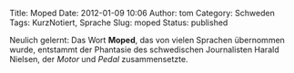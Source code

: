 Title: Moped
Date: 2012-01-09 10:06
Author: tom
Category: Schweden
Tags: KurzNotiert, Sprache
Slug: moped
Status: published

Neulich gelernt: Das Wort **Moped**, das von vielen Sprachen übernommen
wurde, entstammt der Phantasie des schwedischen Journalisten Harald
Nielsen, der *Motor* und *Pedal* zusammensetzte.

